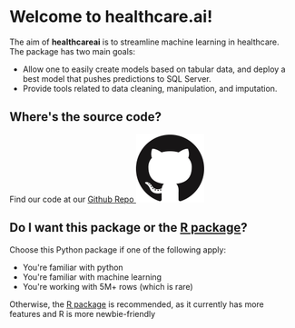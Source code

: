 # Welcome to healthcare.ai!

The aim of **healthcareai** is to streamline machine learning in healthcare. The package has two main goals:

-  Allow one to easily create models based on tabular data, and deploy a best model that pushes predictions to SQL Server.
-  Provide tools related to data cleaning, manipulation, and imputation.

## Where's the source code?

Find our code at our [Github Repo ![Our Github repo](img/GitHub-Mark-120px-plus.png)](https://github.com/HealthCatalystSLC/healthcareai-py)

## Do I want this package or the [R package](http://healthcare.ai/r)?

Choose this Python package if one of the following apply:

- You're familiar with python
- You're familiar with machine learning
- You're working with 5M+ rows (which is rare)

Otherwise, the [R package](http://healthcare.ai/r) is recommended, as it
currently has more features and R is more newbie-friendly
